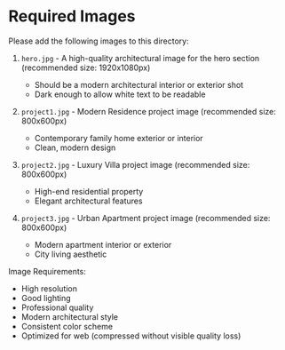 # Required Images

Please add the following images to this directory:

1. `hero.jpg` - A high-quality architectural image for the hero section (recommended size: 1920x1080px)

   - Should be a modern architectural interior or exterior shot
   - Dark enough to allow white text to be readable

2. `project1.jpg` - Modern Residence project image (recommended size: 800x600px)

   - Contemporary family home exterior or interior
   - Clean, modern design

3. `project2.jpg` - Luxury Villa project image (recommended size: 800x600px)

   - High-end residential property
   - Elegant architectural features

4. `project3.jpg` - Urban Apartment project image (recommended size: 800x600px)
   - Modern apartment interior or exterior
   - City living aesthetic

Image Requirements:

- High resolution
- Good lighting
- Professional quality
- Modern architectural style
- Consistent color scheme
- Optimized for web (compressed without visible quality loss)
